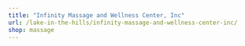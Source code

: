 ```yaml
---
title: "Infinity Massage and Wellness Center, Inc"
url: /lake-in-the-hills/infinity-massage-and-wellness-center-inc/
shop: massage
---
```

